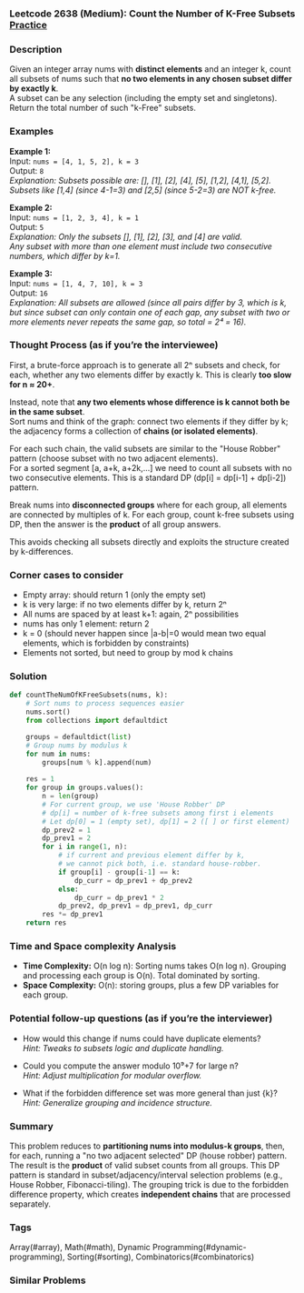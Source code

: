 ### Leetcode 2638 (Medium): Count the Number of K-Free Subsets [Practice](https://leetcode.com/problems/count-the-number-of-k-free-subsets)

### Description  
Given an integer array nums with **distinct elements** and an integer k, count all subsets of nums such that **no two elements in any chosen subset differ by exactly k**.  
A subset can be any selection (including the empty set and singletons).  
Return the total number of such "k-Free" subsets.

### Examples  

**Example 1:**  
Input: `nums = [4, 1, 5, 2], k = 3`  
Output: `8`  
*Explanation: Subsets possible are: [], [1], [2], [4], [5], [1,2], [4,1], [5,2].  
Subsets like [1,4] (since 4-1=3) and [2,5] (since 5-2=3) are NOT k-free.*

**Example 2:**  
Input: `nums = [1, 2, 3, 4], k = 1`  
Output: `5`  
*Explanation: Only the subsets [], [1], [2], [3], and [4] are valid.  
Any subset with more than one element must include two consecutive numbers, which differ by k=1.*

**Example 3:**  
Input: `nums = [1, 4, 7, 10], k = 3`  
Output: `16`  
*Explanation: All subsets are allowed (since all pairs differ by 3, which is k, but since subset can only contain one of each gap, any subset with two or more elements never repeats the same gap, so total = 2⁴ = 16).*  

### Thought Process (as if you’re the interviewee)  
First, a brute-force approach is to generate all 2ⁿ subsets and check, for each, whether any two elements differ by exactly k. This is clearly **too slow for n ≈ 20+**.

Instead, note that **any two elements whose difference is k cannot both be in the same subset**.  
Sort nums and think of the graph: connect two elements if they differ by k; the adjacency forms a collection of **chains (or isolated elements)**.

For each such chain, the valid subsets are similar to the "House Robber" pattern (choose subset with no two adjacent elements).  
For a sorted segment [a, a+k, a+2k,...] we need to count all subsets with no two consecutive elements. This is a standard DP (dp[i] = dp[i-1] + dp[i-2]) pattern.

Break nums into **disconnected groups** where for each group, all elements are connected by multiples of k. For each group, count k-free subsets using DP, then the answer is the **product** of all group answers.

This avoids checking all subsets directly and exploits the structure created by k-differences.

### Corner cases to consider  
- Empty array: should return 1 (only the empty set)
- k is very large: if no two elements differ by k, return 2ⁿ
- All nums are spaced by at least k+1: again, 2ⁿ possibilities
- nums has only 1 element: return 2
- k = 0 (should never happen since |a-b|=0 would mean two equal elements, which is forbidden by constraints)
- Elements not sorted, but need to group by mod k chains

### Solution

```python
def countTheNumOfKFreeSubsets(nums, k):
    # Sort nums to process sequences easier
    nums.sort()
    from collections import defaultdict

    groups = defaultdict(list)
    # Group nums by modulus k
    for num in nums:
        groups[num % k].append(num)
    
    res = 1
    for group in groups.values():
        n = len(group)
        # For current group, we use 'House Robber' DP
        # dp[i] = number of k-free subsets among first i elements
        # Let dp[0] = 1 (empty set), dp[1] = 2 ([ ] or first element)
        dp_prev2 = 1
        dp_prev1 = 2
        for i in range(1, n):
            # if current and previous element differ by k,
            # we cannot pick both, i.e. standard house-robber.
            if group[i] - group[i-1] == k:
                dp_curr = dp_prev1 + dp_prev2
            else:
                dp_curr = dp_prev1 * 2
            dp_prev2, dp_prev1 = dp_prev1, dp_curr
        res *= dp_prev1
    return res
```

### Time and Space complexity Analysis  

- **Time Complexity:** O(n log n): Sorting nums takes O(n log n). Grouping and processing each group is O(n). Total dominated by sorting.
- **Space Complexity:** O(n): storing groups, plus a few DP variables for each group.

### Potential follow-up questions (as if you’re the interviewer)  

- How would this change if nums could have duplicate elements?  
  *Hint: Tweaks to subsets logic and duplicate handling.*

- Could you compute the answer modulo 10⁹+7 for large n?  
  *Hint: Adjust multiplication for modular overflow.*

- What if the forbidden difference set was more general than just {k}?  
  *Hint: Generalize grouping and incidence structure.*

### Summary
This problem reduces to **partitioning nums into modulus-k groups**, then, for each, running a "no two adjacent selected" DP (house robber) pattern. The result is the **product** of valid subset counts from all groups. This DP pattern is standard in subset/adjacency/interval selection problems (e.g., House Robber, Fibonacci-tiling). The grouping trick is due to the forbidden difference property, which creates **independent chains** that are processed separately.

### Tags
Array(#array), Math(#math), Dynamic Programming(#dynamic-programming), Sorting(#sorting), Combinatorics(#combinatorics)

### Similar Problems
